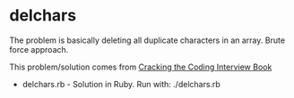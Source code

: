 # delchars

The problem is basically deleting all duplicate characters in an array. 
Brute force approach.

This problem/solution comes from [Cracking the Coding Interview Book](https://www.amazon.com/Cracking-Coding-Interview-Programming-Questions/dp/0984782850/ref=pd_lpo_sbs_14_t_0?_encoding=UTF8&psc=1&refRID=M6HAMH6ZF74M1N0YZEXB)

- delchars.rb - Solution in Ruby. Run with: ./delchars.rb
